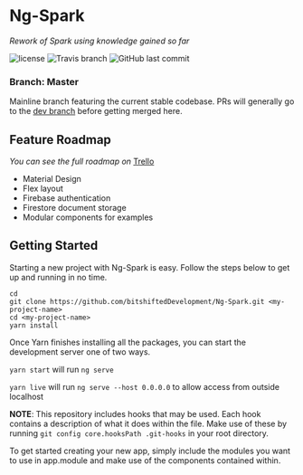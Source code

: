 # Ng-Spark

<em>Rework of Spark using knowledge gained so far</em>

![license](https://img.shields.io/github/license/bitshiftedDevelopment/Ng-Spark.svg)
![Travis branch](https://img.shields.io/travis/bitshiftedDevelopment/Ng-Spark/master.svg)
![GitHub last commit](https://img.shields.io/github/last-commit/bitshiftedDevelopment/Ng-Spark.svg)

### Branch: Master
Mainline branch featuring the current stable codebase. PRs will generally go to the [dev branch](https://github.com/bitshiftedDevelopment/Ng-Spark/tree/unstable) before getting merged here.

## Feature Roadmap
*You can see the full roadmap on* [Trello](https://trello.com/b/i2ntiqR2/spark)
- Material Design
- Flex layout
- Firebase authentication
- Firestore document storage
- Modular components for examples

## Getting Started
Starting a new project with Ng-Spark is easy. Follow the steps below to get up and running in no time.
```
cd
git clone https://github.com/bitshiftedDevelopment/Ng-Spark.git <my-project-name>
cd <my-project-name>
yarn install
```
Once Yarn finishes installing all the packages, you can start the development server one of two ways.

`yarn start` will run `ng serve`

`yarn live` will run `ng serve --host 0.0.0.0` to allow access from outside localhost

**NOTE**: This repository includes hooks that may be used.  Each hook contains a description of what it does within the file. Make use of these by running `git config core.hooksPath .git-hooks` in your root directory.

To get started creating your new app, simply include the modules you want to use in app.module and make use of the components contained within.
